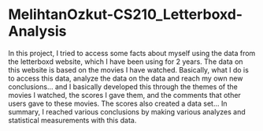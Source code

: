# MelihtanOzkut-CS210_Letterboxd-Analysis

In this project, I tried to access some facts about myself using the data from the letterboxd website, which I have been using for 2 years. The data on this website is based on the movies I have watched. Basically, what I do is to access this data, analyze the data on the data and reach my own new conclusions... and I basically developed this through the themes of the movies I watched, the scores I gave them, and the comments that other users gave to these movies. The scores also created a data set... In summary, I reached various conclusions by making various analyzes and statistical measurements with this data.
